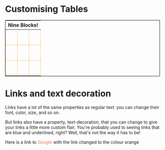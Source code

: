 
<html>
<head>
	<style>
		td {
	height: 50px;
	border: 1px dashed orange;
}
		table {
	border: 1px solid black;
}
		a {
	color: #E87B5A;
	text-decoration: none;
}
	</style>
	<title>Building Blocks</title>
</head>
<body>
<h1>Customising Tables</h1>	
		<table>
			<thead>
				<th colspan="3">Nine Blocks!</th>
			</thead>
			<tbody>
				<tr>
					<td></td>
					<td></td>
					<td></td>
				</tr>
				<tr>
					<td></td>
					<td></td>
					<td></td>
				</tr>
				<tr>
					<td></td>
					<td></td>
					<td></td>
				</tr>
			</tbody>
		</table>
<h1>Links and text decoration</h1>
<p>Links have a lot of the same properties as regular text: you can change their font, color, size, and so on.</p>
<p>But links also have a property, text-decoration, that you can change to give your links a little more custom flair. You're probably used to seeing links that are blue and underlined, right? Well, that's not the way it has to be!</p>
<p>Here is a link to <a href="www.google.co.uk" target="blank"> Google</a> with the link changed to the colour orange</p>
</body>
</html>
